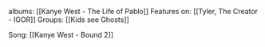 albums: [[Kanye West - The Life of Pablo]]
Features on: [[Tyler, The Creator - IGOR]] 
Groups: [[Kids see Ghosts]]


Song: [[Kanye West - Bound 2]] 